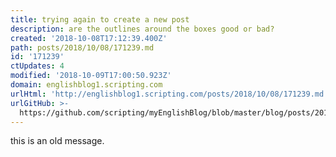 ```yaml
---
title: trying again to create a new post
description: are the outlines around the boxes good or bad?
created: '2018-10-08T17:12:39.400Z'
path: posts/2018/10/08/171239.md
id: '171239'
ctUpdates: 4
modified: '2018-10-09T17:00:50.923Z'
domain: englishblog1.scripting.com
urlHtml: 'http://englishblog1.scripting.com/posts/2018/10/08/171239.md'
urlGitHub: >-
  https://github.com/scripting/myEnglishBlog/blob/master/blog/posts/2018/10/08/171239.md
---
```

this is an old message.